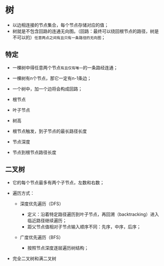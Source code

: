 # 树

* 以边相连接的节点集合，每个节点存储对应的值；
* 树就是不包含回路的连通无向图。（回路：最终可以绕回根节点的路径，树是不可以的）`任意两点之间有且只有一条路径的无向图`；

## 特定

* 一棵树中得任意两个节点`有且仅有唯一`的一条路经连通；
* 一棵树有n个节点，那它一定有n-1条边；
* 一个树中，加一个边将会构成回路；

* 根节点

* 叶子节点

* 树高

* 根节点触发，到子节点的最长路径长度

* 节点深度

* 节点到根节点路径长度

## 二叉树

* 它的每个节点最多有两个子节点，左数和右数；

* 遍历方式：
  + 深度优先遍历（DFS）
    - 定义：沿着特定路径遍历到叶子节点，再回溯（backtracking）进入临近路径继续遍历；
    - 距父节点值相对子节点输入顺序不同：先序，中序，后序；

  + 广度优先遍历（BFS）
    - 按照节点深度逐层遍历树结构；

* 完全二叉树和满二叉树
